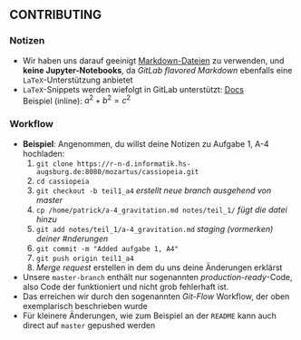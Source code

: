 ## CONTRIBUTING

### Notizen
* Wir haben uns darauf geeinigt [Markdown-Dateien](https://docs.gitlab.com/ee/user/markdown.html) zu verwenden, und **keine Jupyter-Notebooks**, da *GitLab flavored Markdown* ebenfalls eine `LaTeX`-Unterstützung anbietet
* `LaTeX`-Snippets werden wiefolgt in GitLab unterstützt: [Docs](https://docs.gitlab.com/ee/user/markdown.html#math)  
    Beispiel (inline):  $`a^2+b^2=c^2`$ 

### Workflow
* **Beispiel**: Angenommen, du willst deine Notizen zu Aufgabe 1, A-4 hochladen:  
    1. `git clone https://r-n-d.informatik.hs-augsburg.de:8080/mozartus/cassiopeia.git`
    2. `cd cassiopeia`
    3. `git checkout -b teil1_a4`  *erstellt neue branch ausgehend von master*
    4. `cp /home/patrick/a-4_gravitation.md notes/teil_1/`  *fügt die datei hinzu*
    5. `git add notes/teil_1/a-4_gravitation.md`  *staging (vormerken) deiner #nderungen*
    6. `git commit -m "Added aufgabe 1, A4"`
    7. `git push origin teil1_a4`
    8. *Merge request* erstellen in dem du uns deine Änderungen erklärst
* Unsere `master-branch` enthält nur sogenannten *production-ready*-Code, also Code 
der funktioniert und nicht grob fehlerhaft ist.  
* Das erreichen wir durch den sogenannten *Git-Flow* Workflow, der oben exemplarisch beschrieben wurde
* Für kleinere Änderungen, wie zum Beispiel an der `README` kann auch direct auf `master` gepushed werden